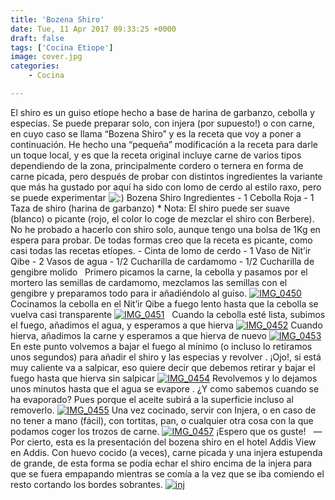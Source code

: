 ```yaml
---
title: 'Bozena Shiro'
date: Tue, 11 Apr 2017 09:33:25 +0000
draft: false
tags: ['Cocina Etiope']
image: cover.jpg
categories:
    - Cocina

---
```


El shiro es un guiso etíope hecho a base de harina de garbanzo, cebolla y especias. Se puede preparar solo, con injera (por supuesto!) o con carne, en cuyo caso se llama “Bozena Shiro” y es la receta que voy a poner a continuación. He hecho una “pequeña” modificación a la receta para darle un toque local, y es que la receta original incluye carne de varios tipos dependiendo de la zona, principalmente cordero o ternera en forma de carne picada, pero después de probar con distintos ingredientes la variante que más ha gustado por aquí ha sido con lomo de cerdo al estilo raxo, pero se puede experimentar ![:)](https://web.archive.org/web/20140106015835im_/http://nostalgia.cc/wp-includes/images/smilies/icon_smile.gif) Bozena Shiro Ingredientes - 1 Cebolla Roja - 1 Taza de shiro (harina de garbanzo) \* Nota: El shiro puede ser suave (blanco) o picante (rojo, el color lo coge de mezclar el shiro con Berbere). No he probado a hacerlo con shiro solo, aunque tengo una bolsa de 1Kg en espera para probar. De todas formas creo que la receta es picante, como casi todas las recetas etíopes. - Cinta de lomo de cerdo - 1 Vaso de Nit’ir Qibe - 2 Vasos de agua - 1/2 Cucharilla de cardamomo - 1/2 Cucharilla de gengibre molido   Primero picamos la carne, la cebolla y pasamos por el mortero las semillas de cardamomo, mezclamos las semillas con el gengibre y preparamos todo para ir añadiéndolo al guiso. [![IMG_0450](https://web.archive.org/web/20140106015835im_/http://nostalgia.cc/wp-content/uploads/2013/05/IMG_0450-1024x768.jpg)](https://web.archive.org/web/20140106015835/http://nostalgia.cc/wp-content/uploads/2013/05/IMG_0450.jpg)     Cocinamos la cebolla en el Nit’ir Qibe a fuego lento hasta que la cebolla se vuelva casi transparente [![IMG_0451](https://web.archive.org/web/20140106015835im_/http://nostalgia.cc/wp-content/uploads/2013/05/IMG_0451-1024x768.jpg)](https://web.archive.org/web/20140106015835/http://nostalgia.cc/wp-content/uploads/2013/05/IMG_0451.jpg)   Cuando la cebolla esté lista, subimos el fuego, añadimos el agua, y esperamos a que hierva [![IMG_0452](https://web.archive.org/web/20140106015835im_/http://nostalgia.cc/wp-content/uploads/2013/05/IMG_0452-1024x768.jpg)](https://web.archive.org/web/20140106015835/http://nostalgia.cc/wp-content/uploads/2013/05/IMG_0452.jpg) Cuando hierva, añadimos la carne y esperamos a que hierva de nuevo [![IMG_0453](https://web.archive.org/web/20140106015835im_/http://nostalgia.cc/wp-content/uploads/2013/05/IMG_0453-1024x768.jpg)](https://web.archive.org/web/20140106015835/http://nostalgia.cc/wp-content/uploads/2013/05/IMG_0453.jpg) En este punto volvemos a bajar el fuego al mínimo (o incluso lo retiramos unos segundos) para añadir el shiro y las especias y revolver . ¡Ojo!, si está muy caliente va a salpicar, eso quiere decir que debemos retirar y bajar el fuego hasta que hierva sin salpicar [![IMG_0454](https://web.archive.org/web/20140106015835im_/http://nostalgia.cc/wp-content/uploads/2013/05/IMG_0454-1024x768.jpg)](https://web.archive.org/web/20140106015835/http://nostalgia.cc/wp-content/uploads/2013/05/IMG_0454.jpg) Revolvemos y lo dejamos unos minutos hasta que el agua se evapore . ¿Y como sabemos cuando se ha evaporado? Pues porque el aceite subirá a la superficie incluso al removerlo. [![IMG_0455](https://web.archive.org/web/20140106015835im_/http://nostalgia.cc/wp-content/uploads/2013/05/IMG_0455-1024x768.jpg)](https://web.archive.org/web/20140106015835/http://nostalgia.cc/wp-content/uploads/2013/05/IMG_0455.jpg) Una vez cocinado, servir con Injera, o en caso de no tener a mano (fácil), con tortitas, pan, o cualquier otra cosa con la que podamos coger los trozos de carne. [![IMG_0457](https://web.archive.org/web/20140106015835im_/http://nostalgia.cc/wp-content/uploads/2013/05/IMG_0457-1024x768.jpg)](https://web.archive.org/web/20140106015835/http://nostalgia.cc/wp-content/uploads/2013/05/IMG_0457.jpg) ¡Espero que os guste!   — Por cierto, esta es la presentación del bozena shiro en el hotel Addis View en Addis. Con huevo cocido (a veces), carne picada y una injera estupenda de grande, de esta forma se podía echar el shiro encima de la injera para que se fuera empapando mientras se comía a la vez que se iba comiendo el resto cortando los bordes sobrantes. [![inj](https://web.archive.org/web/20140106015835im_/http://nostalgia.cc/wp-content/uploads/2013/05/inj-1024x768.jpg)](https://web.archive.org/web/20140106015835/http://nostalgia.cc/wp-content/uploads/2013/05/inj.jpg)